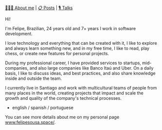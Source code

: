 [👨🏻‍💻 About me](https://felipesousa.space/about) | [📋 Posts](https://felipesousa.space/posts) | [🎙 Talks](https://felipesousa.space/talks/)

Hi!

I'm Felipe, Brazilian, 24 years old and 7+ years I work in software development.

I love technology and everything that can be created with it, I like to explore and always learn something new, and in my free time, I like to read, play chess, or create new features for personal projects.

During my professional career, I have provided services to startups, mid-companies, and also large companies like Banco Itaú and Uber. On a daily basis, I like to discuss ideas, and best practices, and also share knowledge inside and outside the team.

I currently live in Santiago and work with multicultural teams of people from many places in the world, creating projects that impact and scale the growth and quality of the company's technical processes. 

* english / spanish / portuguese

You can see more details about me on my personal page www.felipesousa.space/.
